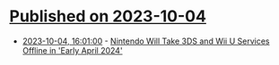 # [Published on 2023-10-04](index.md)

* [2023-10-04, 16:01:00](https://games.slashdot.org/story/23/10/04/160248/nintendo-will-take-3ds-and-wii-u-services-offline-in-early-april-2024?utm_source=rss1.0mainlinkanon&utm_medium=feed) - [Nintendo Will Take 3DS and Wii U Services Offline in 'Early April 2024'](https://games.slashdot.org/story/23/10/04/160248/nintendo-will-take-3ds-and-wii-u-services-offline-in-early-april-2024?utm_source=rss1.0mainlinkanon&utm_medium=feed)
